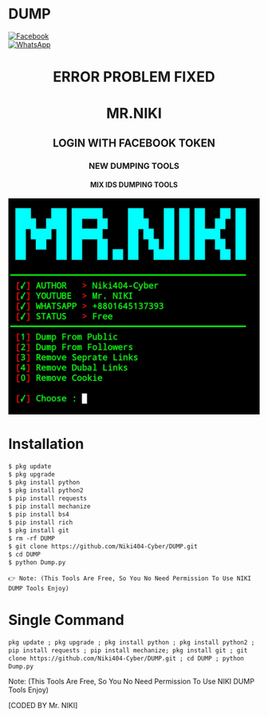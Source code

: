 # DUMP
<b></b> [![Facebook](https://img.shields.io/badge/Facebook-Mr.NIKI-blue?style=flat-square&logo=facebook)](https://www.facebook.com/NIKI.CYBER404.OFFICIALS)<br> [![WhatsApp](https://img.shields.io/badge/WhatsApp-Mr.NIKI-blue?style=flat-square&logo=WhatsApp)](https://chat.whatsapp.com/IulgtTY1ao6HeowtyCFEGJ)

<h1 align="center"> ERROR PROBLEM FIXED </h1>

<h1 align="center"> MR.NIKI</h1>

<h2 align="center"> LOGIN WITH FACEBOOK TOKEN</h2>

<h3 align="center"> NEW DUMPING TOOLS </h3>

<h4 align="center"> MIX IDS DUMPING TOOLS </h4>

![20200808_160757](https://raw.githubusercontent.com/Niki404-Cyber/DUMP/main/Screenshot_20221108_143322.jpg)

# <b>Installation</b>

```
$ pkg update
$ pkg upgrade
$ pkg install python
$ pkg install python2
$ pip install requests
$ pip install mechanize
$ pip install bs4
$ pip install rich
$ pkg install git
$ rm -rf DUMP
$ git clone https://github.com/Niki404-Cyber/DUMP.git
$ cd DUMP
$ python Dump.py

👉 Note: (This Tools Are Free, So You No Need Permission To Use NIKI DUMP Tools Enjoy)

```

# Single Command 

```
pkg update ; pkg upgrade ; pkg install python ; pkg install python2 ; pip install requests ; pip install mechanize; pkg install git ; git clone https://github.com/Niki404-Cyber/DUMP.git ; cd DUMP ; python Dump.py
```

 Note: (This Tools Are Free, So You No Need Permission To Use NIKI DUMP Tools Enjoy)</br>
 
[CODED BY Mr. NIKI]
